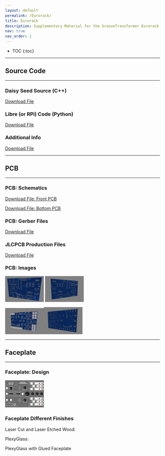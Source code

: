 ```yaml
---
layout: default
permalink: /Eurorack/
title: Eurorack
description: Supplementary Material for the GrooveTransformer Eurorack Module
nav: true
nav_order: 1
---
```


* TOC
{:toc}


---
## Source Code
---

### Daisy Seed Source (C++)
<a href="/assets/zip/DaisySeedCode.zip" download>Download File</a>

### Libre (or RPi) Code (Python)
<a href="/assets/zip/LibreBoardCode.zip" download>Download File</a>

### Additional Info
<a href="/assets/pdf/AdditionalNotes.pdf" download>Download File</a>


---
## PCB 
---

### PCB: Schematics

<a href="/assets/pdf/Schematic_FrontPCB.pdf" download>Download File: Front PCB</a>

<a href="/assets/assets/pdf/Schematic_BottomPCB.pdf" download>Download File: Bottom PCB</a>

### PCB: Gerber Files
<a href="/assets/zip/PCB_Gerber_Files.zip" download>Download File</a>

### JLCPCB Production Files
<a href="/assets/zip/JLCPCB_Production_Files.zip" download>Download File</a>

### PCB: Images

<img src="/assets/img/pcb/BackPCB.png" alt="BackPCP 1" style="width: 25%;">
<img src="/assets/img/pcb/BackPCB2.png" alt="BackPCP 2" style="width: 25%;">

<img src="/assets/img/pcb/FrontPCB.png" alt="FrontPCP 1" style="width: 25%;"><img src="/assets/img/pcb/FrontPCB2.png" alt="FrontPCP 2" style="width: 25%;">

---
## Faceplate
---

### Faceplate: Design

<img src="/assets/img/pcb/Panel Design.jpg" alt="Panel Design" style="width: 25%;">

### Faceplate Different Finishes

Laser Cut and Laser Etched Wood:

PlexyGlass:

PlexyGlass with Glued Faceplate
